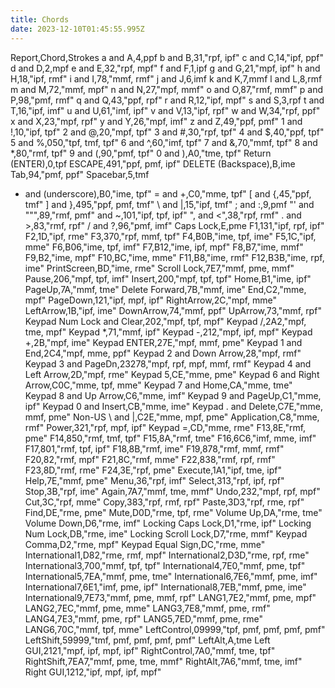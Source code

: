 ```yaml
---
title: Chords
date: 2023-12-10T01:45:55.995Z
---
```

Report,Chord,Strokes
a and A,4,ppf
b and B,31,"rpf, ipf"
c and C,14,"ipf, ppf"
d and D,2,mpf
e and E,32,"rpf, mpf"
f and F,1,ipf
g and G,21,"mpf, ipf"
h and H,18,"ipf, rmf"
i and I,78,"mmf, rmf"
j and J,6,imf
k and K,7,mmf
l and L,8,rmf
m and M,72,"mmf, mpf"
n and N,27,"mpf, mmf"
o and O,87,"rmf, mmf"
p and P,98,"pmf, rmf"
q and Q,43,"ppf, rpf"
r and R,12,"ipf, mpf"
s and S,3,rpf
t and T,16,"ipf, imf"
u and U,61,"imf, ipf"
v and V,13,"ipf, rpf"
w and W,34,"rpf, ppf"
x and X,23,"mpf, rpf"
y and Y,26,"mpf, imf"
z and Z,49,"ppf, pmf"
1 and !,10,"ipf, tpf"
2 and @,20,"mpf, tpf"
3 and #,30,"rpf, tpf"
4 and $,40,"ppf, tpf"
5 and %,050,"tpf, tmf, tpf"
6 and ^,60,"imf, tpf"
7 and &,70,"mmf, tpf"
8 and *,80,"rmf, tpf"
9 and (,90,"pmf, tpf"
0 and ),A0,"tme, tpf"
Return (ENTER),0,tpf
ESCAPE,491,"ppf, pmf, ipf"
DELETE (Backspace),B,ime
Tab,94,"pmf, ppf"
Spacebar,5,tmf
- and (underscore),B0,"ime, tpf"
= and +,C0,"mme, tpf"
[ and {,45,"ppf, tmf"
] and },495,"ppf, pmf, tmf"
\ and &#124;,15,"ipf, tmf"
; and :,9,pmf
"' and """,89,"rmf, pmf"
 and ~,101,"ipf, tpf, ipf"
", and <",38,"rpf, rmf"
. and >,83,"rmf, rpf"
/ and ?,96,"pmf, imf"
Caps Lock,E,pme
F1,131,"ipf, rpf, ipf"
F2,1D,"ipf, rme"
F3,370,"rpf, mmf, tpf"
F4,B0B,"ime, tpf, ime"
F5,1C,"ipf, mme"
F6,B06,"ime, tpf, imf"
F7,B12,"ime, ipf, mpf"
F8,B7,"ime, mmf"
F9,B2,"ime, mpf"
F10,BC,"ime, mme"
F11,B8,"ime, rmf"
F12,B3B,"ime, rpf, ime"
PrintScreen,BD,"ime, rme"
Scroll Lock,7E7,"mmf, pme, mmf"
Pause,206,"mpf, tpf, imf"
Insert,200,"mpf, tpf, tpf"
Home,B1,"ime, ipf"
PageUp,7A,"mmf, tme"
Delete Forward,7B,"mmf, ime"
End,C2,"mme, mpf"
PageDown,121,"ipf, mpf, ipf"
RightArrow,2C,"mpf, mme"
LeftArrow,1B,"ipf, ime"
DownArrow,74,"mmf, ppf"
UpArrow,73,"mmf, rpf"
Keypad Num Lock and Clear,202,"mpf, tpf, mpf"
Keypad /,2A2,"mpf, tme, mpf"
Keypad *,71,"mmf, ipf"
Keypad -,212,"mpf, ipf, mpf"
Keypad +,2B,"mpf, ime"
Keypad ENTER,27E,"mpf, mmf, pme"
Keypad 1 and End,2C4,"mpf, mme, ppf"
Keypad 2 and Down Arrow,28,"mpf, rmf"
Keypad 3 and PageDn,23278,"mpf, rpf, mpf, mmf, rmf"
Keypad 4 and Left Arrow,2D,"mpf, rme"
Keypad 5,CE,"mme, pme"
Keypad 6 and Right Arrow,C0C,"mme, tpf, mme"
Keypad 7 and Home,CA,"mme, tme"
Keypad 8 and Up Arrow,C6,"mme, imf"
Keypad 9 and PageUp,C1,"mme, ipf"
Keypad 0 and Insert,CB,"mme, ime"
Keypad . and Delete,C7E,"mme, mmf, pme"
Non-US \ and &#124;,C2E,"mme, mpf, pme"
Application,C8,"mme, rmf"
Power,321,"rpf, mpf, ipf"
Keypad =,CD,"mme, rme"
F13,8E,"rmf, pme"
F14,850,"rmf, tmf, tpf"
F15,8A,"rmf, tme"
F16,6C6,"imf, mme, imf"
F17,801,"rmf, tpf, ipf"
F18,8B,"rmf, ime"
F19,878,"rmf, mmf, rmf"
F20,82,"rmf, mpf"
F21,8C,"rmf, mme"
F22,838,"rmf, rpf, rmf"
F23,8D,"rmf, rme"
F24,3E,"rpf, pme"
Execute,1A1,"ipf, tme, ipf"
Help,7E,"mmf, pme"
Menu,36,"rpf, imf"
Select,313,"rpf, ipf, rpf"
Stop,3B,"rpf, ime"
Again,7A7,"mmf, tme, mmf"
Undo,232,"mpf, rpf, mpf"
Cut,3C,"rpf, mme"
Copy,383,"rpf, rmf, rpf"
Paste,3D3,"rpf, rme, rpf"
Find,DE,"rme, pme"
Mute,D0D,"rme, tpf, rme"
Volume Up,DA,"rme, tme"
Volume Down,D6,"rme, imf"
Locking Caps Lock,D1,"rme, ipf"
Locking Num Lock,DB,"rme, ime"
Locking Scroll Lock,D7,"rme, mmf"
Keypad Comma,D2,"rme, mpf"
Keypad Equal Sign,DC,"rme, mme"
International1,D82,"rme, rmf, mpf"
International2,D3D,"rme, rpf, rme"
International3,700,"mmf, tpf, tpf"
International4,7E0,"mmf, pme, tpf"
International5,7EA,"mmf, pme, tme"
International6,7E6,"mmf, pme, imf"
International7,6E1,"imf, pme, ipf"
International8,7EB,"mmf, pme, ime"
International9,7E73,"mmf, pme, mmf, rpf"
LANG1,7E2,"mmf, pme, mpf"
LANG2,7EC,"mmf, pme, mme"
LANG3,7E8,"mmf, pme, rmf"
LANG4,7E3,"mmf, pme, rpf"
LANG5,7ED,"mmf, pme, rme"
LANG6,70C,"mmf, tpf, mme"
LeftControl,09999,"tpf, pmf, pmf, pmf, pmf"
LeftShift,59999,"tmf, pmf, pmf, pmf, pmf"
LeftAlt,A,tme
Left GUI,2121,"mpf, ipf, mpf, ipf"
RightControl,7A0,"mmf, tme, tpf"
RightShift,7EA7,"mmf, pme, tme, mmf"
RightAlt,7A6,"mmf, tme, imf"
Right GUI,1212,"ipf, mpf, ipf, mpf"
